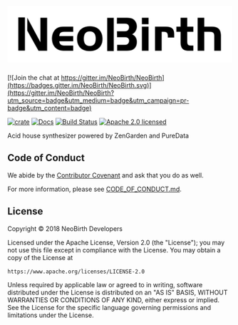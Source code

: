 # ![NeoBirth][logo]

[![Join the chat at https://gitter.im/NeoBirth/NeoBirth](https://badges.gitter.im/NeoBirth/NeoBirth.svg)](https://gitter.im/NeoBirth/NeoBirth?utm_source=badge&utm_medium=badge&utm_campaign=pr-badge&utm_content=badge)

[![crate][crate-image]][crate-link]
[![Docs][docs-image]][docs-link]
[![Build Status][build-image]][build-link]
[![Apache 2.0 licensed][license-image]][license-link]

Acid house synthesizer powered by ZenGarden and PureData

## Code of Conduct

We abide by the [Contributor Covenant][cc] and ask that you do as well.

For more information, please see [CODE_OF_CONDUCT.md].

## License

Copyright © 2018 NeoBirth Developers

Licensed under the Apache License, Version 2.0 (the "License");
you may not use this file except in compliance with the License.
You may obtain a copy of the License at

    https://www.apache.org/licenses/LICENSE-2.0

Unless required by applicable law or agreed to in writing, software
distributed under the License is distributed on an "AS IS" BASIS,
WITHOUT WARRANTIES OR CONDITIONS OF ANY KIND, either express or implied.
See the License for the specific language governing permissions and
limitations under the License.

[logo]: https://raw.githubusercontent.com/NeoBirth/NeoBirth/master/logo.png
[crate-image]: https://img.shields.io/crates/v/neobirth.svg
[crate-link]: https://crates.io/crates/neobirth
[docs-image]: https://docs.rs/neobirth/badge.svg
[docs-link]: https://docs.rs/neobirth/
[build-image]: https://secure.travis-ci.org/NeoBirth/NeoBirth.rs.svg?branch=master
[build-link]: https://travis-ci.org/NeoBirth/NeoBirth
[license-image]: https://img.shields.io/badge/license-Apache2.0-blue.svg
[license-link]: https://github.com/NeoBirth/NeoBirth/blob/master/LICENSE
[cc]: https://contributor-covenant.org
[CODE_OF_CONDUCT.md]: https://github.com/NeoBirth/NeoBirth/blob/master/CODE_OF_CONDUCT.md
